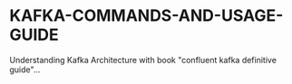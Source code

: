 # KAFKA-COMMANDS-AND-USAGE-GUIDE
Understanding Kafka Architecture with book "confluent kafka definitive guide"...

